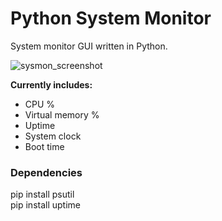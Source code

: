 # Python System Monitor
System monitor GUI written in Python.

![sysmon_screenshot](https://user-images.githubusercontent.com/42113905/60553926-826aa280-9d03-11e9-8602-053e80abe4bc.PNG)

<b>Currently includes:</b>
- CPU %
- Virtual memory %
- Uptime
- System clock
- Boot time

### Dependencies
pip install psutil<br>
pip install uptime
